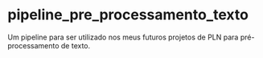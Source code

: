 # pipeline_pre_processamento_texto
Um pipeline para ser utilizado nos meus futuros projetos de PLN para pré-processamento de texto.
